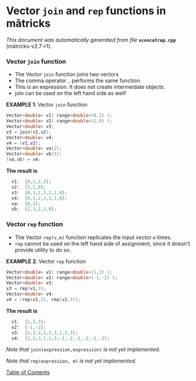 
# Vector `join` and `rep` functions in mātricks
_This document was automatically generated from file_ **`vconcatrep.cpp`** (mātricks-v2.7-r1).

### Vector `join` function
* The Vector `join` function joins two vectors
* The comma operator `,` performs the same function.
* This is an expression.  It does not create intermeidate objects.
* join can be used on the left hand side as well!


**EXAMPLE 1**: Vector `join` function
```C++
Vector<double> v1( range<double>(0,3) );
Vector<double> v2( range<double>(2,0) );
Vector<double> v3;
v3 = join(v1,v2);
Vector<double> v4;
v4 = (v1,v2);
Vector<double> va(2);
Vector<double> vb(5);
(va,vb) = v4;
```

**The result is**
```C++
  v1:  {0,1,2,3}; 
  v2:  {2,1,0}; 
  v3:  {0,1,2,3,2,1,0}; 
  v4:  {0,1,2,3,2,1,0}; 
  va:  {0,1}; 
  vb:  {2,3,2,1,0}; 
```

### Vector `rep` function
* The Vector `rep(v,m)` function replicates the input vector `m` times.
* `rep` cannot be used on the left hand side of assignment, since it doesn't provide utility to do so.


**EXAMPLE 2**: Vector `rep` function
```C++
Vector<double> v1( range<double>(1,3) );
Vector<double> v2( range<double>(-1,-2) );
Vector<double> v3;
v3 = rep(v1,3);
Vector<double> v4;
v4 = (rep(v1,2), rep(v2,3));
```

**The result is**
```C++
  v1:  {1,2,3}; 
  v2:  {-1,-2}; 
  v3:  {1,2,3,1,2,3,1,2,3}; 
  v4:  {1,2,3,1,2,3,-1,-2,-1,-2,-1,-2}; 
```


_Note that_ `join(expression,expression)` _is not yet implemented_.

_Note that_ `rep(expression, m)` _is not yet implemented_.

[Table of Contents](README.md)
